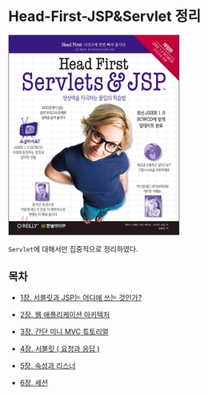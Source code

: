 # Head-First-JSP&Servlet 정리

![7017717](./image/7017717.jpg)

`Servlet`에 대해서만 집중적으로 정리하였다.



## 목차

* [1장. 서블릿과 JSP는 어디에 쓰는 것인가?]()

* [2장. 웹 애플리케이션 아키텍처]()
* [3장. 간단 미니 MVC 튜토리얼]()
* [4장. 서블릿 ( 요청과 응답 )]()
* [5장. 속성과 리스너]()
* [6장. 세션]()

